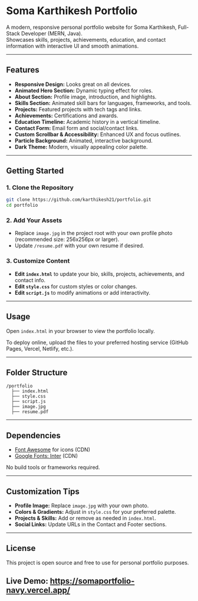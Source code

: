 # Soma Karthikesh Portfolio

A modern, responsive personal portfolio website for Soma Karthikesh, Full-Stack Developer (MERN, Java).  
Showcases skills, projects, achievements, education, and contact information with interactive UI and smooth animations.

---

## Features

- **Responsive Design:** Looks great on all devices.
- **Animated Hero Section:** Dynamic typing effect for roles.
- **About Section:** Profile image, introduction, and highlights.
- **Skills Section:** Animated skill bars for languages, frameworks, and tools.
- **Projects:** Featured projects with tech tags and links.
- **Achievements:** Certifications and awards.
- **Education Timeline:** Academic history in a vertical timeline.
- **Contact Form:** Email form and social/contact links.
- **Custom Scrollbar & Accessibility:** Enhanced UX and focus outlines.
- **Particle Background:** Animated, interactive background.
- **Dark Theme:** Modern, visually appealing color palette.

---

## Getting Started

### 1. Clone the Repository

```bash
git clone https://github.com/karthikesh21/portfolio.git
cd portfolio
```

### 2. Add Your Assets

- Replace `image.jpg` in the project root with your own profile photo (recommended size: 256x256px or larger).
- Update `/resume.pdf` with your own resume if desired.

### 3. Customize Content

- **Edit `index.html`** to update your bio, skills, projects, achievements, and contact info.
- **Edit `style.css`** for custom styles or color changes.
- **Edit `script.js`** to modify animations or add interactivity.

---

## Usage

Open `index.html` in your browser to view the portfolio locally.

To deploy online, upload the files to your preferred hosting service (GitHub Pages, Vercel, Netlify, etc.).

---

## Folder Structure

```
/portfolio
  ├── index.html
  ├── style.css
  ├── script.js
  ├── image.jpg
  ├── resume.pdf

```

---

## Dependencies

- [Font Awesome](https://fontawesome.com/) for icons (CDN)
- [Google Fonts: Inter](https://fonts.google.com/specimen/Inter) (CDN)

No build tools or frameworks required.

---

## Customization Tips

- **Profile Image:** Replace `image.jpg` with your own photo.
- **Colors & Gradients:** Adjust in `style.css` for your preferred palette.
- **Projects & Skills:** Add or remove as needed in `index.html`.
- **Social Links:** Update URLs in the Contact and Footer sections.

---

## License

This project is open source and free to use for personal portfolio purposes.

Live Demo: https://somaportfolio-navy.vercel.app/
---
